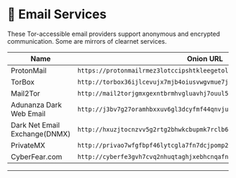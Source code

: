 # 📧 Email Services

These Tor-accessible email providers support anonymous and encrypted communication. Some are mirrors of clearnet services.

| Name          | Onion URL                                      |
|---------------|------------------------------------------------|
| ProtonMail    | `https://protonmailrmez3lotccipshtkleegetolb73fuirgj7r4o4vfu7ozyd.onion/` |
| TorBox      | `http://torbox36ijlcevujx7mjb4oiusvwgvmue7jfn2cvutwa6kl6to3uyqad.onion/` |
| Mail2Tor     | `http://mail2torjgmxgexntbrmhvgluavhj7ouul5yar6ylbvjkxwqf6ixkwyd.onion/` |
| Adunanza Dark Web Email | `http://j3bv7g27oramhbxxuv6gl3dcyfmf44qnvju3offdyrap7hurfprq74qd.onion/` |
| Dark Net Email Exchange(DNMX) | `http://hxuzjtocnzvv5g2rtg2bhwkcbupmk7rclb6lly3fo4tvqkk5oyrv3nid.onion/` |
| PrivateMX | `http://privao7wfgfbpf46lytcgla7fn7dcjpomp2djzm3lk3yy3i7zocvn5id.onion/` |
| CyberFear.com | `http://cyberfe3gvh7cvq2nhuqtaghjxebhcnqafnfvalwvq6mxrinep7m7xqd.onion/` |

---
